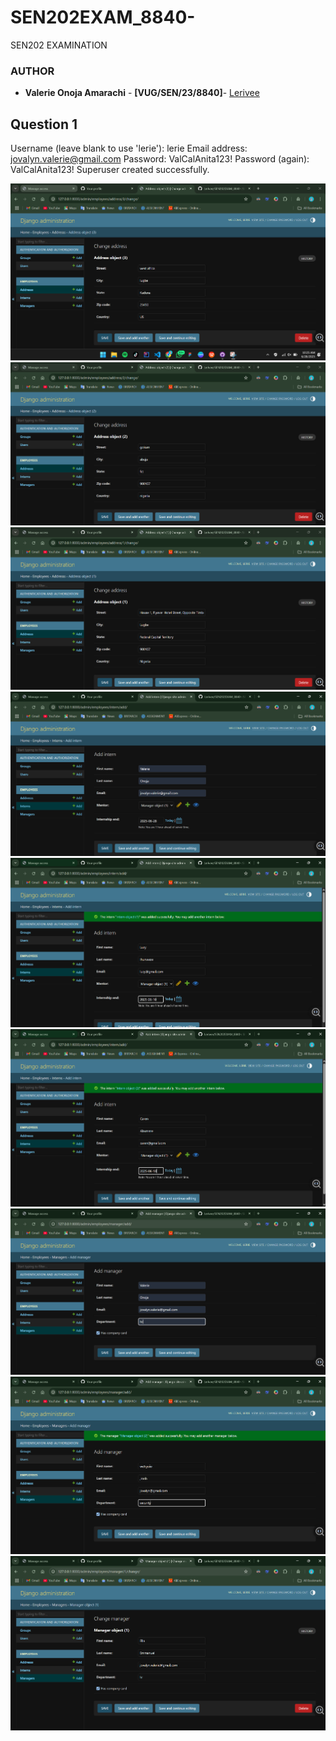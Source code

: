 # SEN202EXAM_8840-
SEN202 EXAMINATION

### AUTHOR
- **Valerie Onoja Amarachi** - **[VUG/SEN/23/8840]**- [Lerivee](https://github.com/Lerivee/)


## Question 1


Username (leave blank to use 'lerie'): lerie
Email address: jovalyn.valerie@gmail.com
Password: ValCalAnita123!
Password (again): ValCalAnita123!
Superuser created successfully.



![ADDRESS](address1.png)
![ADDRESS](address2.png)
![ADDRESS](address3.png)
![INTERN](intern1.png)
![INTERN](intern2.png)
![INTERN](intern3.png)
![MANAGER](manager1.png)
![MANAGER](manager2.png)
![MANAGER](manager3.png)